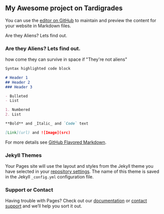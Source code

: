 ## My Awesome project on Tardigrades

You can use the [editor on GitHub](https://github.com/pandarAlien/theTardigrade/edit/master/README.md) to maintain and preview the content for your website in Markdown files.

Are they Aliens? Lets find out.

### Are they Aliens? Lets find out.  
 how come they can survive in space if "They're not aliens"
 


```markdown
Syntax highlighted code block

# Header 1
## Header 2
### Header 3

- Bulleted
- List

1. Numbered
2. List

**Bold** and _Italic_ and `Code` text

[Link](url) and ![Image](src)
```

For more details see [GitHub Flavored Markdown](https://guides.github.com/features/mastering-markdown/).

### Jekyll Themes

Your Pages site will use the layout and styles from the Jekyll theme you have selected in your [repository settings](https://github.com/pandarAlien/theTardigrade/settings). The name of this theme is saved in the Jekyll `_config.yml` configuration file.

### Support or Contact

Having trouble with Pages? Check out our [documentation](https://help.github.com/categories/github-pages-basics/) or [contact support](https://github.com/contact) and we’ll help you sort it out.

